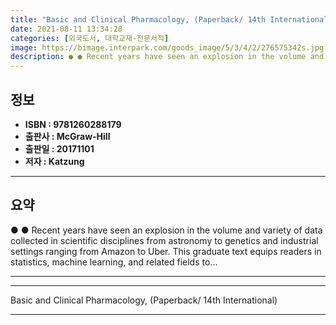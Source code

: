 ```yaml
---
title: "Basic and Clinical Pharmacology, (Paperback/ 14th International)"
date: 2021-08-11 13:34:28
categories: [외국도서, 대학교재-전문서적]
image: https://bimage.interpark.com/goods_image/5/3/4/2/276575342s.jpg
description: ● ● Recent years have seen an explosion in the volume and variety of data collected in scientific disciplines from astronomy to genetics and industrial settin
---
```


## **정보**

- **ISBN : 9781260288179**
- **출판사 : McGraw-Hill**
- **출판일 : 20171101**
- **저자 : Katzung**

------



## **요약**

●  ●  Recent years have seen an explosion in the volume and variety of data collected in scientific disciplines from astronomy to genetics and industrial settings ranging from Amazon to Uber. This graduate text equips readers in statistics, machine learning, and related fields to... 

------



------


Basic and Clinical Pharmacology, (Paperback/ 14th International) 

------


